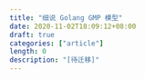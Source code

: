 ```yaml
---
title: "细说 Golang GMP 模型"
date: 2020-11-02T18:09:12+08:00
draft: true
categories: ["article"]
length: 0
description: "[待迁移]"
---
```


